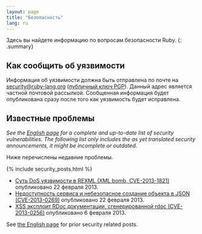```yaml
---
layout: page
title: "Безопасность"
lang: ru
---
```


Здесь вы найдете информацию по вопросам безопасности Ruby.
{: .summary}

## Как сообщить об уязвимости

Информация об уязвимости должна быть отправлена по почте на
security@ruby-lang.org ([публичный ключ PGP](/security.asc)). Данный
адрес является частной почтовой рассылкой. Сообщенная информация будет
опубликована сразу после того как уязвимость будет исправлена.

## Известные проблемы

_See the [English page](/en/security/) for a complete and up-to-date
list of security vulnerabilities.
The following list only includes the as yet translated
security announcements, it might be incomplete or outdated._

Ниже перечислены недавние проблемы.

{% include security_posts.html %}

* [Суть DoS уязвимости в REXML (XML bomb,
  CVE-2013-1821)][1] опубликовано 22 февраля 2013.
* [Недоступность сервиса и небезопасное создание объекта в JSON
  (CVE-2013-0269)][2] опубликовано 22 февраля 2013.
* [XSS эксплоит RDoc документации, сгенерированной rdoc
  (CVE-2013-0256)][3] опубликовано 6 февраля 2013.

See [the English page](/en/security/) for prior security related posts.



[1]: /ru/news/2013/02/22/rexml-dos-2013-02-22/
[2]: /ru/news/2013/02/22/json-dos-cve-2013-0269/
[3]: /ru/news/2013/02/06/rdoc-xss-cve-2013-0256/
